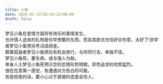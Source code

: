 ```yaml
---
title: 小鱼
date: 2020-02-15T20:54:12+08:00
draft: false
---
```


梦见小鱼在爱情方面将有快乐的事情发生。<br>
也许情人送来的礼物是你早想要的东西，而且其款式也恰好合你意，太好了!求学者梦见小鱼预兆考试成绩差。<br>
鳏寡孤独者梦见小鱼预兆有机会旅行，与伴同行吉，单独不佳。<br>
梦见小鱼死，要生病，或与强人为敌。<br>
单身人士梦见小鱼死预示您的恋情形势明朗，异性追求的攻势猛烈。<br>
很在在意第一感觉，有遭遇对方告白的可能。<br>
若是拒绝的话，要小心过于直接的态度会伤人。<br>
